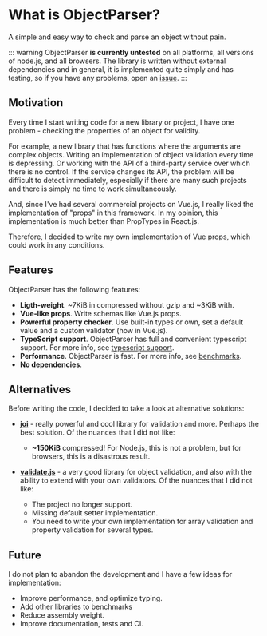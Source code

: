 # What is ObjectParser?

A simple and easy way to check and parse an object without pain.

::: warning
ObjectParser **is currently untested** on all platforms, all versions of node.js, and all browsers. The library is written without external dependencies and in general, it is implemented quite simply and has testing, so if you have any problems, open an [issue](https://github.com/dmitrytavern/object-parser/issues/new/choose).
:::

## Motivation

Every time I start writing code for a new library or project, I have one problem - checking the properties of an object for validity.

For example, a new library that has functions where the arguments are complex objects. Writing an implementation of object validation every time is depressing. Or working with the API of a third-party service over which there is no control. If the service changes its API, the problem will be difficult to detect immediately, especially if there are many such projects and there is simply no time to work simultaneously.

And, since I've had several commercial projects on Vue.js, I really liked the implementation of "props" in this framework. In my opinion, this implementation is much better than PropTypes in React.js.

Therefore, I decided to write my own implementation of Vue props, which could work in any conditions.

## Features

ObjectParser has the following features:

- **Ligth-weight**. ~7KiB in compressed without gzip and ~3KiB with.
- **Vue-like props**. Write schemas like Vue.js props.
- **Powerful property checker**. Use built-in types or own, set a default value and a custom validator (how in Vue.js).
- **TypeScript support**. ObjectParser has full and convenient typescript support. For more info, see [typescript support](./advanced/typescript.md).
- **Performance**. ObjectParser is fast. For more info, see [benchmarks](./advanced/benchmarks.md).
- **No dependencies**.

## Alternatives

Before writing the code, I decided to take a look at alternative solutions:

- **[joi](https://github.com/hapijs/joi)** - really powerful and cool library for validation and more. Perhaps the best solution. Of the nuances that I did not like:

  - **~150KiB** compressed! For Node.js, this is not a problem, but for browsers, this is a disastrous result.

- **[validate.js](https://github.com/ansman/validate.js)** - a very good library for object validation, and also with the ability to extend with your own validators. Of the nuances that I did not like:

  - The project no longer support.
  - Missing default setter implementation.
  - You need to write your own implementation for array validation and property validation for several types.

## Future

I do not plan to abandon the development and I have a few ideas for implementation:

- Improve performance, and optimize typing.
- Add other libraries to benchmarks
- Reduce assembly weight.
- Improve documentation, tests and CI.
